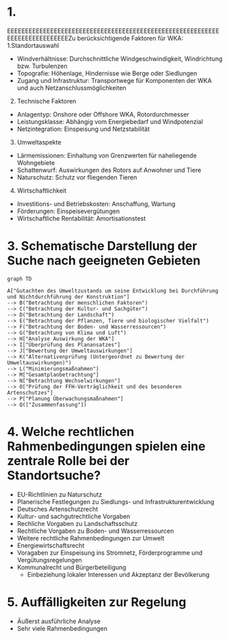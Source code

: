 # 1.

EEEEEEEEEEEEEEEEEEEEEEEEEEEEEEEEEEEEEEEEEEEEEEEEEEEEEEEEEEEEEEEEEEEEEEEEEEEEZu berücksichtigende Faktoren für WKA:
1.Standortauswahl
- Windverhältnisse: Durchschnittliche Windgeschwindigkeit, Windrichtung bzw. Turbulenzen
- Topografie: Höhenlage, Hindernisse wie Berge oder Siedlungen
- Zugang und Infrastruktur: Transportwege für Komponenten der WKA und auch Netzanschlussmöglichkeiten
2. Technische Faktoren
- Anlagentyp: Onshore oder Offshore WKA, Rotordurchmesser
- Leistungsklasse: Abhängig vom Energiebedarf und Windpotenzial
- Netzintegration: Einspeisung und Netzstabilität
3. Umweltaspekte
- Lärmemissionen: Einhaltung von Grenzwerten für naheliegende Wohngebiete
- Schattenwurf: Auswirkungen des Rotors auf Anwohner und Tiere
- Naturschutz: Schutz vor fliegenden Tieren
4. Wirtschaftlichkeit
- Investitions- und Betriebskosten: Anschaffung, Wartung
- Förderungen: Einspeisevergütungen
- Wirtschaftliche Rentabilität: Amortisationstest

# 3. Schematische Darstellung der Suche nach geeigneten Gebieten

```mermaid
graph TD

A["Gutachten des Umweltzustands um seine Entwicklung bei Durchführung und Nichtdurchführung der Konstruktion"]
--> B("Betrachtung der menschlichen Faktoren")
--> C("Betrachtung der Kultur- und Sachgüter")
--> D("Betrachtung der Landschaft")
--> E("Betrachtung der Pflanzen, Tiere und biologischer Vielfalt")
--> F("Betrachtung der Boden- und Wasserressourcen")
--> G("Betrachtung von Klima und Luft")
--> H["Analyse Auswirkung der WKA"]
--> I["Überprüfung des Planansatzes"]
--> J["Bewertung der Umweltauswirkungen"]
--> K("Alternativenprüfung (Untergeordnet zu Bewertung der Umweltauswirkungen)")
--> L("Minimierungsmaßnahmen")
--> M["Gesamtplanbetrachtung"]
--> N["Betrachtung Wechselwirkungen"]
--> O["Prüfung der FFH-Verträglichkeit und des besonderen Artenschutzes"]
--> P["Planung Überwachungsmaßnahmen"]
--> Q(["Zusammenfassung"])
```

# 4. Welche rechtlichen Rahmenbedingungen spielen eine zentrale Rolle bei der Standortsuche?

- EU-Richtlinien zu Naturschutz
- Planerische Festlegungen zu Siedlungs- und Infrastrukturentwicklung
- Deutsches Artenschutzrecht
- Kultur- und sachgutrechtliche Vorgaben
- Rechliche Vorgaben zu Landschaftsschutz
- Rechtliche Vorgaben zu Boden- und Wasserressourcen
- Weitere rechtliche Rahmenbedingungen zur Umwelt
- Energiewirtschaftsrecht
- Voragaben zur Einspeisung ins Stromnetz, Förderprogramme und Vergütungsregelungen
- Kommunalrecht und Bürgerbeteiligung
  - Einbeziehung lokaler Interessen und Akzeptanz der Bevölkerung

# 5. Auffälligkeiten zur Regelung

- Äußerst ausführliche Analyse
- Sehr viele Rahmenbedingungen